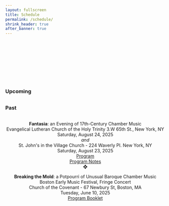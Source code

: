```yaml
---
layout: fullscreen
title: Schedule
permalink: /schedule/
shrink_header: true
after_banner: true
---
```


<div style="height: 8rem;"></div>

### Upcoming

<div style="text-align: center; max-width: 800px; margin: 2rem auto;">
  
</div>


### Past

<div style="text-align: center; max-width: 800px; margin: 2rem auto;">
  <p>
    <strong>Fantasia</strong>: an Evening of 17th-Century Chamber Music <br>
    Evangelical Lutheran Church of the Holy Trinity 3.W 65th St., New York, NY <br>
    Saturday, August 24, 2025 <br>
    <em>and</em> <br>
    St. John's in the Village Church - 224 Waverly Pl. New York, NY <br>
    Saturday, August 23, 2025 <br>
    <a href="https://drive.google.com/file/d/1_5D-rb6YZHDw3d3J9vgl0KQV77ChwrCi/view?usp=sharing">Program</a><br>
    <a href="https://drive.google.com/file/d/1Ou0IqHm9uwKN51Uz-gMEIz20hyR-4D-D/view?usp=sharing">Program Notes</a><br>
    &#10070; <br>
  </p>
  <p>
    <strong>Breaking the Mold</strong>: a Potpourri of Unusual Baroque Chamber Music <br>
    Boston Early Music Festival, Fringe Concert  <br>
    Church of the Covenant - 67 Newbury St, Boston, MA <br>
    Tuesday, June 10, 2025 <br>    
    <a href="https://drive.google.com/file/d/16TCgLCXEd9ZRXFPTk6t5FfU_FxQX5Kks/view?usp=sharing/">Program Booklet</a><br>
  </p>
</div>

